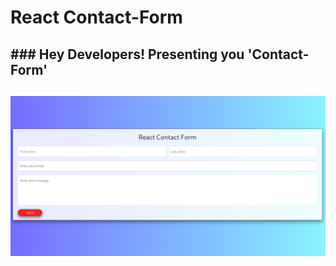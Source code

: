 # React Contact-Form
<h2><h2/>
### Hey Developers! Presenting you 'Contact-Form'
<h2><h2/>

![image](/src/assetes/ss.png)